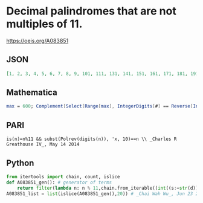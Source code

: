 # Decimal palindromes that are not multiples of 11\.
https://oeis.org/A083851
## JSON
```JSON
[1, 2, 3, 4, 5, 6, 7, 8, 9, 101, 111, 131, 141, 151, 161, 171, 181, 191, 202, 212, 222, 232, 252, 262, 272, 282, 292, 303, 313, 323, 333, 343, 353, 373, 383, 393, 404, 414, 424, 434, 444, 454, 464, 474, 494, 505, 515, 525, 535, 545, 555, 565, 575, 585, 595, 606]
```
## Mathematica
```Mathematica
max = 600; Complement[Select[Range[max], IntegerDigits[#] == Reverse[IntegerDigits[#]] &], 11Range[Ceiling[max/11]]] (* _Alonso del Arte_, May 11 2014 *)
```
## PARI
```PARI
is(n)=n%11 && subst(Polrev(digits(n)), 'x, 10)==n \\ _Charles R Greathouse IV_, May 14 2014
```
## Python
```Python
from itertools import chain, count, islice
def A083851_gen(): # generator of terms
    return filter(lambda n: n % 11,chain.from_iterable((int((s:=str(d))+s[-2::-1]) for d in range(10**l,10**(l+1))) for l in count(0)))
A083851_list = list(islice(A083851_gen(),20)) # _Chai Wah Wu_, Jun 23 2022
```
